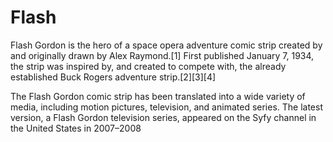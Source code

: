 # Flash 

Flash Gordon is the hero of a space opera adventure comic strip created by and originally drawn by Alex Raymond.[1] First published January 7, 1934, the strip was inspired by, and created to compete with, the already established Buck Rogers adventure strip.[2][3][4]

The Flash Gordon comic strip has been translated into a wide variety of media, including motion pictures, television, and animated series. The latest version, a Flash Gordon television series, appeared on the Syfy channel in the United States in 2007–2008
